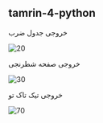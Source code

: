 ## tamrin-4-python

خروجی جدول ضرب

![20](https://user-images.githubusercontent.com/100310194/163345333-eaeaafd5-e53c-48ed-a273-a9958335b5de.png)

خروجی صفحه شطرنجی

![30](https://user-images.githubusercontent.com/100310194/163345699-688063c3-b0fd-40d2-9703-40d84e898f66.png)

خروجی تیک تاک تو

![70](https://user-images.githubusercontent.com/100310194/163346128-4e9693b1-7c62-4fb4-a2a2-8ef7dfb420c9.png)

